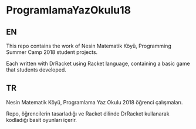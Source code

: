 # ProgramlamaYazOkulu18

## EN
This repo contains the work of Nesin Matematik Köyü, Programming Summer Camp 2018 student projects.

Each written with DrRacket using Racket language, containing a basic game that students developed.

## TR

Nesin Matematik Köyü, Programlama Yaz Okulu 2018 öğrenci çalışmaları.

Repo, öğrencilerin tasarladığı ve Racket dilinde DrRacket kullanarak kodladığı basit oyunları içerir.
